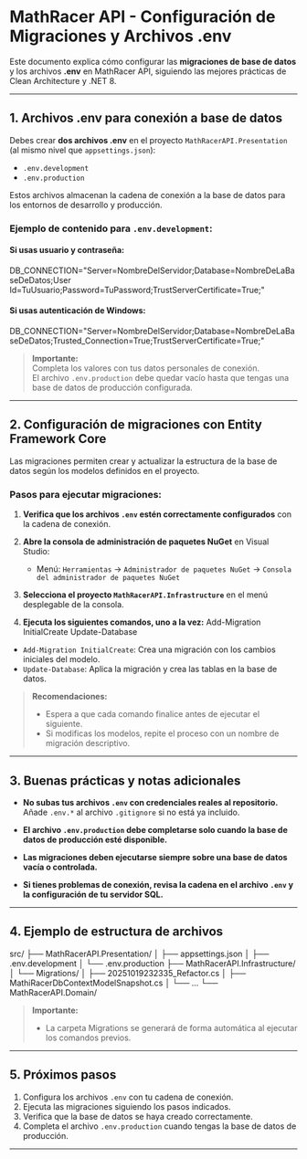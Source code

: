 # MathRacer API - Configuración de Migraciones y Archivos .env

Este documento explica cómo configurar las **migraciones de base de datos** y los archivos **.env** en MathRacer API, siguiendo las mejores prácticas de Clean Architecture y .NET 8.

---

## 1. Archivos .env para conexión a base de datos

Debes crear **dos archivos .env** en el proyecto `MathRacerAPI.Presentation` (al mismo nivel que `appsettings.json`):

- `.env.development`
- `.env.production`

Estos archivos almacenan la cadena de conexión a la base de datos para los entornos de desarrollo y producción.

### Ejemplo de contenido para `.env.development`:

#### Si usas usuario y contraseña:
DB_CONNECTION="Server=NombreDelServidor;Database=NombreDeLaBaseDeDatos;User Id=TuUsuario;Password=TuPassword;TrustServerCertificate=True;"

#### Si usas autenticación de Windows:
DB_CONNECTION="Server=NombreDelServidor;Database=NombreDeLaBaseDeDatos;Trusted_Connection=True;TrustServerCertificate=True;"


> **Importante:**  
> Completa los valores con tus datos personales de conexión.  
> El archivo `.env.production` debe quedar vacío hasta que tengas una base de datos de producción configurada.

---

## 2. Configuración de migraciones con Entity Framework Core

Las migraciones permiten crear y actualizar la estructura de la base de datos según los modelos definidos en el proyecto.

### Pasos para ejecutar migraciones:

1. **Verifica que los archivos `.env` estén correctamente configurados** con la cadena de conexión.

2. **Abre la consola de administración de paquetes NuGet** en Visual Studio:
   - Menú: `Herramientas` → `Administrador de paquetes NuGet` → `Consola del administrador de paquetes NuGet`

3. **Selecciona el proyecto `MathRacerAPI.Infrastructure`** en el menú desplegable de la consola.

4. **Ejecuta los siguientes comandos, uno a la vez:**
Add-Migration InitialCreate
   Update-Database

- `Add-Migration InitialCreate`: Crea una migración con los cambios iniciales del modelo.
- `Update-Database`: Aplica la migración y crea las tablas en la base de datos.

> **Recomendaciones:**
> - Espera a que cada comando finalice antes de ejecutar el siguiente.
> - Si modificas los modelos, repite el proceso con un nombre de migración descriptivo.

---

## 3. Buenas prácticas y notas adicionales

- **No subas tus archivos `.env` con credenciales reales al repositorio.**  
Añade `.env.*` al archivo `.gitignore` si no está ya incluido.

- **El archivo `.env.production` debe completarse solo cuando la base de datos de producción esté disponible.**

- **Las migraciones deben ejecutarse siempre sobre una base de datos vacía o controlada.**

- **Si tienes problemas de conexión, revisa la cadena en el archivo `.env` y la configuración de tu servidor SQL.**

---

## 4. Ejemplo de estructura de archivos
src/
├── MathRacerAPI.Presentation/
│   ├── appsettings.json
│   ├── .env.development
│   └── .env.production
├── MathRacerAPI.Infrastructure/
│   └── Migrations/
│       ├── 20251019232335_Refactor.cs
│       ├── MathiRacerDbContextModelSnapshot.cs
│       └── ...
└── MathRacerAPI.Domain/

> **Importante:**
> - La carpeta Migrations se generará de forma automática al ejecutar los comandos previos.

---

## 5. Próximos pasos

1. Configura los archivos `.env` con tu cadena de conexión.
2. Ejecuta las migraciones siguiendo los pasos indicados.
3. Verifica que la base de datos se haya creado correctamente.
4. Completa el archivo `.env.production` cuando tengas la base de datos de producción.

---